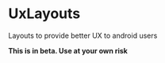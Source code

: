 # UxLayouts
Layouts to provide better UX to android users

**This is in beta. Use at your own risk**
